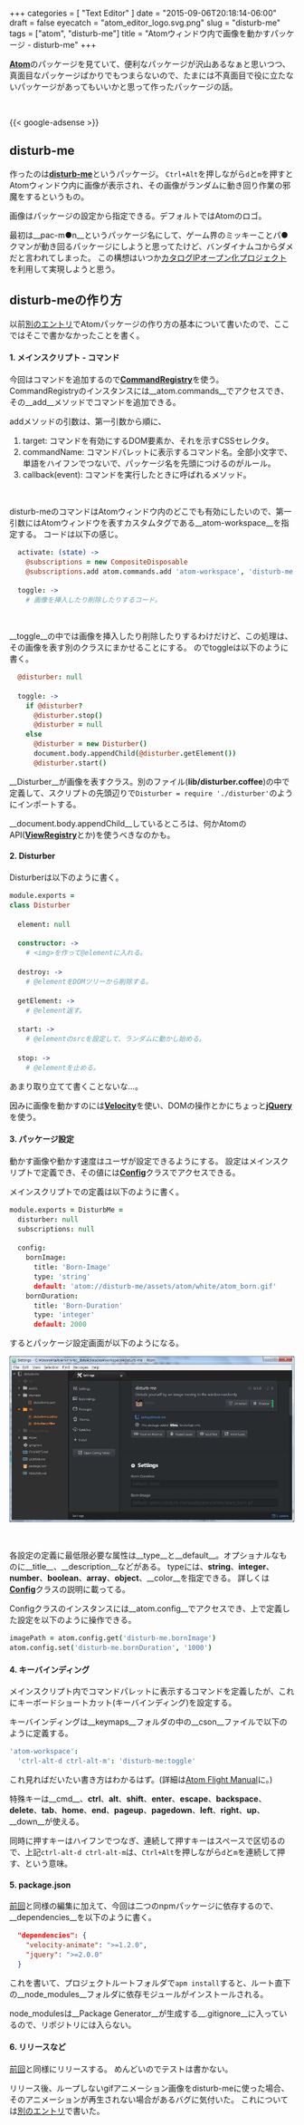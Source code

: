 +++
categories = [ "Text Editor" ]
date = "2015-09-06T20:18:14-06:00"
draft = false
eyecatch = "atom_editor_logo.svg.png"
slug = "disturb-me"
tags = ["atom", "disturb-me"]
title = "Atomウィンドウ内で画像を動かすパッケージ - disturb-me"
+++

[__Atom__](https://atom.io/)のパッケージを見ていて、便利なパッケージが沢山あるなぁと思いつつ、真面目なパッケージばかりでもつまらないので、たまには不真面目で役に立たないパッケージがあってもいいかと思って作ったパッケージの話。

<br>

{{< google-adsense >}}

## disturb-me
作ったのは[__disturb-me__](https://atom.io/packages/disturb-me)というパッケージ。
`Ctrl+Alt`を押しながら`d`と`m`を押すとAtomウィンドウ内に画像が表示され、その画像がランダムに動き回り作業の邪魔をするというもの。

画像はパッケージの設定から指定できる。デフォルトではAtomのロゴ。

最初は__pac-m●n__というパッケージ名にして、ゲーム界のミッキーことパ●クマンが動き回るパッケージにしようと思ってたけど、バンダイナムコからダメだと言われてしまった。
この構想はいつか[カタログIPオープン化プロジェクト](https://open.channel.or.jp/user.php)を利用して実現しようと思う。

## disturb-meの作り方
以前[別のエントリ](https://www.kaitoy.xyz/2015/08/21/japanese-word-selection/)でAtomパッケージの作り方の基本について書いたので、ここではそこで書かなかったことを書く。

#### 1. メインスクリプト - コマンド
今回はコマンドを追加するので[__CommandRegistry__](https://atom.io/docs/api/latest/CommandRegistry)を使う。
CommandRegistryのインスタンスには__atom.commands__でアクセスでき、その__add__メソッドでコマンドを追加できる。

addメソッドの引数は、第一引数から順に、

1. target: コマンドを有効にするDOM要素か、それを示すCSSセレクタ。
2. commandName: コマンドパレットに表示するコマンド名。全部小文字で、単語をハイフンでつないで、パッケージ名を先頭につけるのがルール。
3. callback(event): コマンドを実行したときに呼ばれるメソッド。

<br>

disturb-meのコマンドはAtomウィンドウ内のどこでも有効にしたいので、第一引数にはAtomウィンドウを表すカスタムタグである__atom-workspace__を指定する。
コードは以下の感じ。

```coffeescript
  activate: (state) ->
    @subscriptions = new CompositeDisposable
    @subscriptions.add atom.commands.add 'atom-workspace', 'disturb-me:toggle': => @toggle()

  toggle: ->
    # 画像を挿入したり削除したりするコード。
```

<br>

__toggle__の中では画像を挿入したり削除したりするわけだけど、この処理は、その画像を表す別のクラスにまかせることにする。
のでtoggleは以下のように書く。

```coffeescript
  @disturber: null

  toggle: ->
    if @disturber?
      @disturber.stop()
      @disturber = null
    else
      @disturber = new Disturber()
      document.body.appendChild(@disturber.getElement())
      @disturber.start()
```

__Disturber__が画像を表すクラス。別のファイル(__lib/disturber.coffee__)の中で定義して、スクリプトの先頭辺りで`Disturber = require './disturber'`のようにインポートする。

__document.body.appendChild__しているところは、何かAtomのAPI([__ViewRegistry__](https://atom.io/docs/api/latest/ViewRegistry)とか)を使うべきなのかも。

#### 2. Disturber
Disturberは以下のように書く。

```coffeescript
module.exports =
class Disturber

  element: null

  constructor: ->
    # <img>を作って@elementに入れる。

  destroy: ->
    # @elementをDOMツリーから削除する。

  getElement: ->
    # @element返す。

  start: ->
    # @elementのsrcを設定して、ランダムに動かし始める。

  stop: ->
    # @elementを止める。
```

あまり取り立てて書くことないな…。

因みに画像を動かすのには[__Velocity__](https://www.npmjs.com/package/velocity-animate)を使い、DOMの操作とかにちょっと[__jQuery__](https://www.npmjs.com/package/jquery)を使う。

#### 3. パッケージ設定
動かす画像や動かす速度はユーザが設定できるようにする。
設定はメインスクリプトで定義でき、その値には[__Config__](https://atom.io/docs/api/latest/Config)クラスでアクセスできる。

メインスクリプトでの定義は以下のように書く。

```coffeescript
module.exports = DisturbMe =
  disturber: null
  subscriptions: null

  config:
    bornImage:
      title: 'Born-Image'
      type: 'string'
      default: 'atom://disturb-me/assets/atom/white/atom_born.gif'
    bornDuration:
      title: 'Born-Duration'
      type: 'integer'
      default: 2000
```

するとパッケージ設定画面が以下のようになる。

![settings](/images/disturb-me/settings.jpg)

<br>

各設定の定義に最低限必要な属性は__type__と__default__。オプショナルなものに__title__、__description__などがある。
typeには、__string__、__integer__、__number__、__boolean__、__array__、__object__、__color__を指定できる。
詳しくは[__Config__](https://atom.io/docs/api/latest/Config)クラスの説明に載ってる。

Configクラスのインスタンスには__atom.config__でアクセスでき、上で定義した設定を以下のように操作できる。

```coffeescript
imagePath = atom.config.get('disturb-me.bornImage')
atom.config.set('disturb-me.bornDuration', '1000')
```

#### 4. キーバインディング
メインスクリプト内でコマンドパレットに表示するコマンドを定義したが、これにキーボードショートカット(キーバインディング)を設定する。

キーバインディングは__keymaps__フォルダの中の__cson__ファイルで以下のように定義する。

```cson
'atom-workspace':
  'ctrl-alt-d ctrl-alt-m': 'disturb-me:toggle'
```

これ見ればだいたい書き方はわかるはず。(詳細は[Atom Flight Manual](https://atom.io/docs/latest/behind-atom-keymaps-in-depth)に。)

特殊キーは__cmd__、__ctrl__、__alt__、__shift__、__enter__、__escape__、__backspace__、__delete__、__tab__、__home__、__end__、__pageup__、__pagedown__、__left__、__right__、__up__、__down__が使える。

同時に押すキーはハイフンでつなぎ、連続して押すキーはスペースで区切るので、上記`ctrl-alt-d ctrl-alt-m`は、`Ctrl+Alt`を押しながら`d`と`m`を連続して押す、という意味。
#### 5. package.json
[前回](https://www.kaitoy.xyz/2015/08/21/japanese-word-selection/#5-package-json%E7%B7%A8%E9%9B%86)と同様の編集に加えて、今回は二つのnpmパッケージに依存するので、__dependencies__を以下のように書く。

```json
  "dependencies": {
    "velocity-animate": ">=1.2.0",
    "jquery": ">=2.0.0"
  }
```

これを書いて、プロジェクトルートフォルダで`apm install`すると、ルート直下の__node_modules__フォルダに依存モジュールがインストールされる。

node_modulesは__Package Generator__が生成する__.gitignore__に入っているので、リポジトリには入らない。

#### 6. リリースなど
[前回](https://www.kaitoy.xyz/2015/08/21/japanese-word-selection/)と同様にリリースする。
めんどいのでテストは書かない。

リリース後、ループしないgifアニメーション画像をdisturb-meに使った場合、そのアニメーションが再生されない場合があるバグに気付いた。
これについては[別のエントリ](https://www.kaitoy.xyz/2015/09/07/caching-gifs-on-atom/)で書いた。
